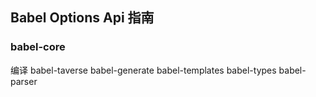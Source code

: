 ## Babel Options Api 指南

### babel-core

编译 babel-taverse
babel-generate
babel-templates
babel-types
babel-parser
